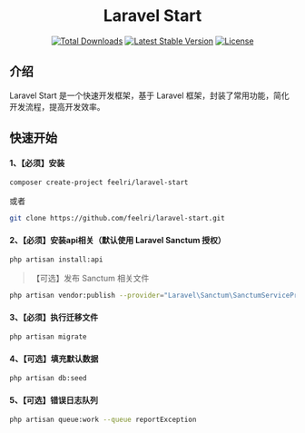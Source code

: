 <h1 align="center">Laravel Start</h1>
<p align="center">
<a href="https://packagist.org/packages/feelri/laravel-start"><img src="https://img.shields.io/packagist/dt/feelri/laravel-start" alt="Total Downloads"></a>
<a href="https://packagist.org/packages/feelri/laravel-start"><img src="https://img.shields.io/packagist/v/feelri/laravel-start" alt="Latest Stable Version"></a>
<a href="https://packagist.org/packages/feelri/laravel-start"><img src="https://img.shields.io/packagist/l/feelri/laravel-start" alt="License"></a>
</p>

## 介绍
Laravel Start 是一个快速开发框架，基于 Laravel 框架，封装了常用功能，简化开发流程，提高开发效率。

## 快速开始
#### 1、【必须】安装
```bash
composer create-project feelri/laravel-start
```
或者
```bash
git clone https://github.com/feelri/laravel-start.git
```

#### 2、【必须】安装api相关（默认使用 Laravel Sanctum 授权）
```bash
php artisan install:api
```
>【可选】发布 Sanctum 相关文件
```bash
php artisan vendor:publish --provider="Laravel\Sanctum\SanctumServiceProvider" 
```

#### 3、【必须】执行迁移文件
```bash
php artisan migrate
```

#### 4、【可选】填充默认数据
```bash
php artisan db:seed
```

#### 5、【可选】错误日志队列
```bash
php artisan queue:work --queue reportException
```